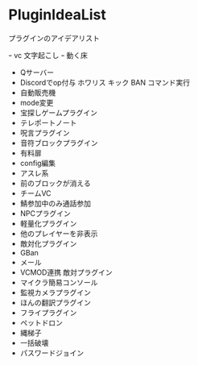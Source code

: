 # PluginIdeaList
プラグインのアイデアリスト

ｰ vc 文字起こし
ｰ 動く床
- Qサーバー
- Discordでop付与 ホワリス キック BAN コマンド実行
- 自動販売機
- mode変更
- 宝探しゲームプラグイン
- テレポートノート
- 呪言プラグイン
- 音符ブロックプラグイン
- 有料扉
- config編集
- アスレ系
- 前のブロックが消える
- チームVC
- 鯖参加中のみ通話参加
- NPCプラグイン
- 軽量化プラグイン
- 他のプレイヤーを非表示
- 敵対化プラグイン
- GBan
- メール
- VCMOD連携 敵対プラグイン
- マイクラ簡易コンソール
- 監視カメラプラグイン
- ほんの翻訳プラグイン
- フライプラグイン
- ペットドロン
- 縄梯子
- 一括破壊
- パスワードジョイン

